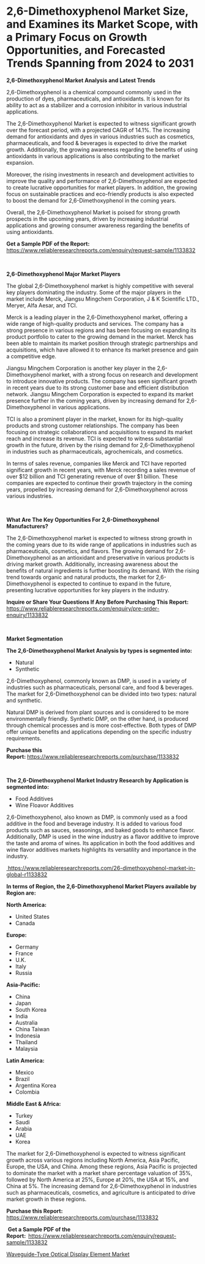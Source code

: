 <p><h1>2,6-Dimethoxyphenol Market Size, and Examines its Market Scope, with a Primary Focus on Growth Opportunities, and Forecasted Trends Spanning from 2024 to 2031</h1></p><p><strong>2,6-Dimethoxyphenol Market Analysis and Latest Trends</strong></p>
<p><p>2,6-Dimethoxyphenol is a chemical compound commonly used in the production of dyes, pharmaceuticals, and antioxidants. It is known for its ability to act as a stabilizer and a corrosion inhibitor in various industrial applications.</p><p>The 2,6-Dimethoxyphenol Market is expected to witness significant growth over the forecast period, with a projected CAGR of 14.1%. The increasing demand for antioxidants and dyes in various industries such as cosmetics, pharmaceuticals, and food & beverages is expected to drive the market growth. Additionally, the growing awareness regarding the benefits of using antioxidants in various applications is also contributing to the market expansion.</p><p>Moreover, the rising investments in research and development activities to improve the quality and performance of 2,6-Dimethoxyphenol are expected to create lucrative opportunities for market players. In addition, the growing focus on sustainable practices and eco-friendly products is also expected to boost the demand for 2,6-Dimethoxyphenol in the coming years.</p><p>Overall, the 2,6-Dimethoxyphenol Market is poised for strong growth prospects in the upcoming years, driven by increasing industrial applications and growing consumer awareness regarding the benefits of using antioxidants.</p></p>
<p><strong>Get a Sample PDF of the Report:&nbsp;</strong> <a href="https://www.reliableresearchreports.com/enquiry/request-sample/1133832">https://www.reliableresearchreports.com/enquiry/request-sample/1133832</a></p>
<p>&nbsp;</p>
<p><strong>2,6-Dimethoxyphenol Major Market Players</strong></p>
<p><p>The global 2,6-Dimethoxyphenol market is highly competitive with several key players dominating the industry. Some of the major players in the market include Merck, Jiangsu Mingchem Corporation, J & K Scientific LTD., Meryer, Alfa Aesar, and TCI.</p><p>Merck is a leading player in the 2,6-Dimethoxyphenol market, offering a wide range of high-quality products and services. The company has a strong presence in various regions and has been focusing on expanding its product portfolio to cater to the growing demand in the market. Merck has been able to maintain its market position through strategic partnerships and acquisitions, which have allowed it to enhance its market presence and gain a competitive edge.</p><p>Jiangsu Mingchem Corporation is another key player in the 2,6-Dimethoxyphenol market, with a strong focus on research and development to introduce innovative products. The company has seen significant growth in recent years due to its strong customer base and efficient distribution network. Jiangsu Mingchem Corporation is expected to expand its market presence further in the coming years, driven by increasing demand for 2,6-Dimethoxyphenol in various applications.</p><p>TCI is also a prominent player in the market, known for its high-quality products and strong customer relationships. The company has been focusing on strategic collaborations and acquisitions to expand its market reach and increase its revenue. TCI is expected to witness substantial growth in the future, driven by the rising demand for 2,6-Dimethoxyphenol in industries such as pharmaceuticals, agrochemicals, and cosmetics.</p><p>In terms of sales revenue, companies like Merck and TCI have reported significant growth in recent years, with Merck recording a sales revenue of over $12 billion and TCI generating revenue of over $1 billion. These companies are expected to continue their growth trajectory in the coming years, propelled by increasing demand for 2,6-Dimethoxyphenol across various industries.</p></p>
<p>&nbsp;</p>
<p><strong>What Are The Key Opportunities For 2,6-Dimethoxyphenol Manufacturers?</strong></p>
<p><p>The 2,6-Dimethoxyphenol market is expected to witness strong growth in the coming years due to its wide range of applications in industries such as pharmaceuticals, cosmetics, and flavors. The growing demand for 2,6-Dimethoxyphenol as an antioxidant and preservative in various products is driving market growth. Additionally, increasing awareness about the benefits of natural ingredients is further boosting its demand. With the rising trend towards organic and natural products, the market for 2,6-Dimethoxyphenol is expected to continue to expand in the future, presenting lucrative opportunities for key players in the industry.</p></p>
<p><strong>Inquire or Share Your Questions If Any Before Purchasing This Report:</strong> <a href="https://www.reliableresearchreports.com/enquiry/pre-order-enquiry/1133832">https://www.reliableresearchreports.com/enquiry/pre-order-enquiry/1133832</a></p>
<p>&nbsp;</p>
<p><strong>Market Segmentation</strong></p>
<p><strong>The 2,6-Dimethoxyphenol Market Analysis by types is segmented into:</strong></p>
<p><ul><li>Natural</li><li>Synthetic</li></ul></p>
<p><p>2,6-Dimethoxyphenol, commonly known as DMP, is used in a variety of industries such as pharmaceuticals, personal care, and food & beverages. The market for 2,6-Dimethoxyphenol can be divided into two types: natural and synthetic. </p><p>Natural DMP is derived from plant sources and is considered to be more environmentally friendly. Synthetic DMP, on the other hand, is produced through chemical processes and is more cost-effective. Both types of DMP offer unique benefits and applications depending on the specific industry requirements.</p></p>
<p><strong>Purchase this Report:&nbsp;</strong><a href="https://www.reliableresearchreports.com/purchase/1133832">https://www.reliableresearchreports.com/purchase/1133832</a></p>
<p>&nbsp;</p>
<p><strong>The 2,6-Dimethoxyphenol Market Industry Research by Application is segmented into:</strong></p>
<p><ul><li>Food Additives</li><li>Wine Floavor Additives</li></ul></p>
<p><p>2,6-Dimethoxyphenol, also known as DMP, is commonly used as a food additive in the food and beverage industry. It is added to various food products such as sauces, seasonings, and baked goods to enhance flavor. Additionally, DMP is used in the wine industry as a flavor additive to improve the taste and aroma of wines. Its application in both the food additives and wine flavor additives markets highlights its versatility and importance in the industry.</p></p>
<p><a href="https://www.reliableresearchreports.com/26-dimethoxyphenol-market-in-global-r1133832">&nbsp;https://www.reliableresearchreports.com/26-dimethoxyphenol-market-in-global-r1133832</a></p>
<p><strong>In terms of Region, the 2,6-Dimethoxyphenol Market Players available by Region are:</strong></p>
<p>
    <p> <strong> North America: </strong>
        <ul>
            <li>United States</li>
            <li>Canada</li>
        </ul>
        </p> 
    <p> <strong> Europe: </strong>
        <ul>
            <li>Germany</li>
            <li>France</li>
            <li>U.K.</li>
            <li>Italy</li>
            <li>Russia</li>
        </ul>
        </p> 
    <p> <strong> Asia-Pacific: </strong>
        <ul>
            <li>China</li>
            <li>Japan</li>
            <li>South Korea</li>
            <li>India</li>
            <li>Australia</li>
            <li>China Taiwan</li>
            <li>Indonesia</li>
            <li>Thailand</li>
            <li>Malaysia</li>
        </ul>
        </p> 
    <p> <strong> Latin America: </strong>
        <ul>
            <li>Mexico</li>
            <li>Brazil</li>
            <li>Argentina Korea</li>
            <li>Colombia</li>
        </ul>
        </p> 
    <p> <strong> Middle East & Africa: </strong>
        <ul>
            <li>Turkey</li>
            <li>Saudi</li>
            <li>Arabia</li>
            <li>UAE</li>
            <li>Korea</li>
        </ul>
    </p>
    </p>
<p><p>The market for 2,6-Dimethoxyphenol is expected to witness significant growth across various regions including North America, Asia Pacific, Europe, the USA, and China. Among these regions, Asia Pacific is projected to dominate the market with a market share percentage valuation of 35%, followed by North America at 25%, Europe at 20%, the USA at 15%, and China at 5%. The increasing demand for 2,6-Dimethoxyphenol in industries such as pharmaceuticals, cosmetics, and agriculture is anticipated to drive market growth in these regions.</p></p>
<p><strong>Purchase this Report: </strong><a href="https://www.reliableresearchreports.com/purchase/1133832">https://www.reliableresearchreports.com/purchase/1133832</a></p>
<p>&nbsp;<strong>Get a Sample PDF of the Report:&nbsp;&nbsp;</strong><a href="https://www.reliableresearchreports.com/enquiry/request-sample/1133832">https://www.reliableresearchreports.com/enquiry/request-sample/1133832</a></p>
<p><strong></strong></p>
<p><p><a href="https://github.com/sofayahoo2023/Market-Research-Report-List-4/blob/main/waveguide-type-optical-display-element-market.md">Waveguide-Type Optical Display Element Market</a></p></p>